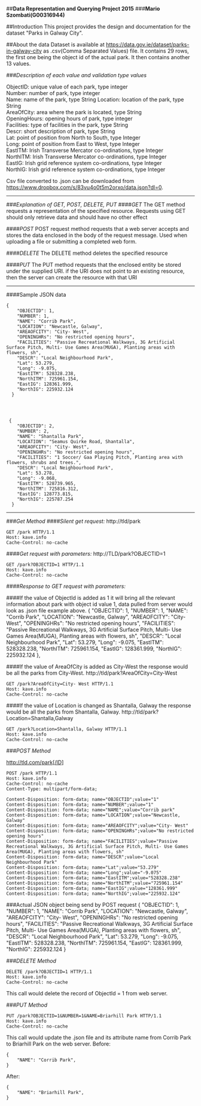 
##**Data Representation and Querying Project 2015**
###**Mario Szombati(G00316944)**

##Introduction
This project provides the design and documentation for the dataset "Parks in Galway City".

##About the data
Dataset is available at https://data.gov.ie/dataset/parks-in-galway-city as .csv(Comma Separated Values) file. It contains 29 rows, the first one being the object id of the actual park. It then contains another 13 values.

###*Description of each value and validation type values*

ObjectID: unique value of each park, type integer<br>
Number: number of park, type integer<br>
Name: name of the park, type String
Location: location of the park, type String<br>
AreaOfCity: area where the park is located, type String<br>
OpeningHours: opening hours of park, type integer<br>
Facilities: type of facilities in the park, type String<br>
Descr: short description of park, type String<br>
Lat: point of position from North to South, type Integer<br>
Long: point of position from East to West, type Integer<br>
EastITM: Irish Transverse Mercator co-ordinations, type Integer<br>
NorthITM: Irish Transverse Mercator co-ordinations, type Integer<br>
EastIG:  Irish grid reference system co-ordinations, type Integer<br>
NorthIG:  Irish grid reference system co-ordinations, type Integer<br>

Csv file converted to .json can be downloaded from
https://www.dropbox.com/s/83vu4o0t5m2orxo/data.json?dl=0.


----------


###*Explanation of GET, POST, DELETE, PUT*
####*GET*
The GET method requests a representation of the specified resource. Requests using GET should only retrieve data and should have no other effect

####*POST*
POST request method requests that a web server accepts and stores the data enclosed in the body of the request message. Used when uploading a file or submitting a completed web form.

####*DELETE*
The DELETE method deletes the specified resource

####*PUT*
The PUT method requests that the enclosed entity be stored under the supplied URI.  if the URI does not point to an existing resource, then the server can create the resource with that URI


----------


####Sample  JSON data
 

    {
        "OBJECTID": 1,
        "NUMBER": 1,
        "NAME": "Corrib Park",
        "LOCATION": "Newcastle, Galway",
        "AREAOFCITY": "City- West",
        "OPENINGHRs": "No restricted opening hours",
        "FACILITIES": "Passive Recreational Walkways, 3G Artificial Surface Pitch, Multi- Use Games Area(MUGA), Planting areas with flowers, sh",
        "DESCR": "Local Neighbourhood Park",
        "Lat": 53.279,
        "Long": -9.075,
        "EastITM": 528328.238,
        "NorthITM": 725961.154,
        "EastIG": 128361.999,
        "NorthIG": 225932.124
      }

  
 

     {
        "OBJECTID": 2,
        "NUMBER": 2,
        "NAME": "Shantalla Park",
        "LOCATION": "Seamus Quirke Road, Shantalla",
        "AREAOFCITY": "City- West",
        "OPENINGHRs": "No restricted opening hours",
        "FACILITIES": "1 Soccer/ Gaa Playing Pitch, Planting area with flowers, shrubs and trees.",
        "DESCR": "Local Neighbourhood Park",
        "Lat": 53.278,
        "Long": -9.068,
        "EastITM": 528739.965,
        "NorthITM": 725816.312,
        "EastIG": 128773.815,
        "NorthIG": 225787.254
      }

  


----------

###*Get Method*
####*Silent get request:*
http://tld/park

    GET /park HTTP/1.1
    Host: kave.info
    Cache-Control: no-cache

####*Get request with parameters:*
http://TLD/park?OBJECTID=1

    GET /park?OBJECTID=1 HTTP/1.1
    Host: kave.info
    Cache-Control: no-cache
  
####*Response to GET request with parameters:*

####If the value of ObjectId is added as 1 it will bring all the relevant information about park with object id value 1, data pulled from server would look as .json file example above.
     {
        "OBJECTID": 1,
        "NUMBER": 1,
        "NAME": "Corrib Park",
        "LOCATION": "Newcastle, Galway",
        "AREAOFCITY": "City- West",
        "OPENINGHRs": "No restricted opening hours",
        "FACILITIES": "Passive Recreational Walkways, 3G Artificial Surface Pitch, Multi- Use Games Area(MUGA), Planting areas with flowers, sh",
        "DESCR": "Local Neighbourhood Park",
        "Lat": 53.279,
        "Long": -9.075,
        "EastITM": 528328.238,
        "NorthITM": 725961.154,
        "EastIG": 128361.999,
        "NorthIG": 225932.124
      },

####If the value of AreaOfCity is added as City-West the response would be all the parks from City-West.
http://tld/park?AreaOfCity=City-West

    GET /park?AreaOfCity=City- West HTTP/1.1
    Host: kave.info
    Cache-Control: no-cache

####If the value of Location is changed as Shantalla, Galway the response would be all the parks from Shantalla, Galway.
http://tld/park?Location=Shantalla,Galway

    GET /park?Location=Shantalla, Galway HTTP/1.1
    Host: kave.info
    Cache-Control: no-cache




###*POST Method*

http://tld.com/park[/ID]

    POST /park HTTP/1.1
    Host: kave.info
    Cache-Control: no-cache
    Content-Type: multipart/form-data;

    Content-Disposition: form-data; name="OBJECTID";value="1"
    Content-Disposition: form-data; name="NUMBER";value="1"
    Content-Disposition: form-data; name="NAME";value="Corrib park"
    Content-Disposition: form-data; name="LOCATION";value="Newcastle, Galway"
    Content-Disposition: form-data; name="AREAOFCITY";value="City- West"
    Content-Disposition: form-data; name="OPENINGHRs";value="No restricted opening hours"
    Content-Disposition: form-data; name="FACILITIES";value="Passive Recreational Walkways, 3G Artificial Surface Pitch, Multi- Use Games Area(MUGA), Planting areas with flowers, sh"
    Content-Disposition: form-data; name="DESCR";value="Local Neighbourhood Park"
    Content-Disposition: form-data; name="Lat";value="53.279"
    Content-Disposition: form-data; name="Long";value="-9.075"
    Content-Disposition: form-data; name="EastITM";value="528328.238"
    Content-Disposition: form-data; name="NorthITM";value="725961.154"
    Content-Disposition: form-data; name="EastIG";value="128361.999"
    Content-Disposition: form-data; name="NorthIG";value="225932.124"


###Actual JSON object being send by POST request
    {
        "OBJECTID": 1,
        "NUMBER": 1,
        "NAME": "Corrib Park",
        "LOCATION": "Newcastle, Galway",
        "AREAOFCITY": "City- West",
        "OPENINGHRs": "No restricted opening hours",
        "FACILITIES": "Passive Recreational Walkways, 3G Artificial Surface Pitch, Multi- Use Games Area(MUGA), Planting areas with flowers, sh",
        "DESCR": "Local Neighbourhood Park",
        "Lat": 53.279,
        "Long": -9.075,
        "EastITM": 528328.238,
        "NorthITM": 725961.154,
        "EastIG": 128361.999,
        "NorthIG": 225932.124
      }


###*DELETE Method*



    DELETE /park?OBJECTID=1 HTTP/1.1
    Host: kave.info
    Cache-Control: no-cache

This call would delete the record of ObjectId = 1 from web server.

###*PUT Method*


    PUT /park?OBJECTID=1&NUMBER=1&NAME=Briarhill Park HTTP/1.1
    Host: kave.info
    Cache-Control: no-cache
    
This call would update the .json file and its attribute name from Corrib Park to Briarhill Park on the web server.
Before:

    {
        "NAME": "Corrib Park",
    }
  After:
  
    {
        "NAME": "Briarhill Park",
    }

